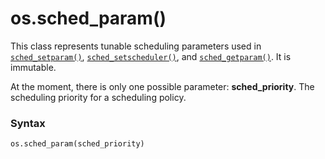 # os.sched_param()

This class represents tunable scheduling parameters used in [`sched_setparam()`](/modules/os/sched_setparam.md), [`sched_setscheduler()`](/modules/os/sched_setscheduler.md), and [`sched_getparam()`](/modules/os/sched_getparam.md). It is immutable.

At the moment, there is only one possible parameter: **sched_priority**. The scheduling priority for a scheduling policy.

### Syntax

```python
os.sched_param(sched_priority)
```
